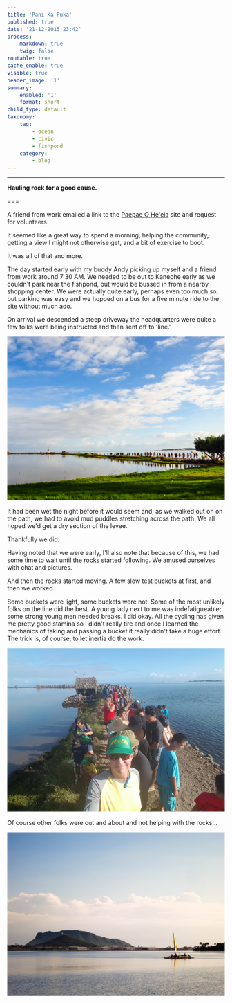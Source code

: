 ```yaml
---
title: 'Pani Ka Puka'
published: true
date: '21-12-2015 23:42'
process:
    markdown: true
    twig: false
routable: true
cache_enable: true
visible: true
header_image: '1'
summary:
    enabled: '1'
    format: short
child_type: default
taxonomy:
    tag:
        - ocean
        - civic
        - fishpond
    category:
        - blog
---
```


---

**Hauling rock for a good cause.**

===

A friend from work emailed a link to the [Paepae O He'eia](http://paepaeoheeia.org/panikapuka/) site and request for volunteers. 

It seemed like a great way to spend a morning, helping the community, getting a view I might not otherwise get, and a bit of exercise to boot.

It was all of that and more.

The day started early with my buddy Andy picking up myself and a friend from work around 7:30 AM. We needed to be out to Kaneohe early as we couldn't park near the fishpond, but would be bussed in from a nearby shopping center. We were actually quite early, perhaps even too much so, but parking was easy and we hopped on a bus for a five minute ride to the site without much ado.

On arrival we descended a steep driveway the headquarters were quite a few folks were being instructed and then sent off to 'line.'

![On the Line](02.jpg "Heeia Fishpond")

It had been wet the night before it would seem and, as we walked out on on the path, we had to avoid mud puddles stretching across the path. We all hoped we'd get a dry section of the levee.

Thankfully we did.

Having noted that we were early, I'll also note that because of this, we had some time to wait until the rocks started following. We amused ourselves with chat and pictures.

And then the rocks started moving. A few slow test buckets at first, and then we worked. 

Some buckets were light, some buckets were not. Some of the most unlikely folks on the line did the best. A young lady next to me was indefatigueable; some strong young men needed breaks. I did okay. All the cycling has given me pretty good stamina so I didn't really tire and once I learned the mechanics of taking and passing a bucket it really didn't take a huge effort. The trick is, of course, to let inertia do the work.


![My Part of the Line](03.jpg "My part of the line")

Of course other folks were out and about and not helping with the rocks...

![Canoe on K-Bay](04.jpg "Canoe on K-Bay")
